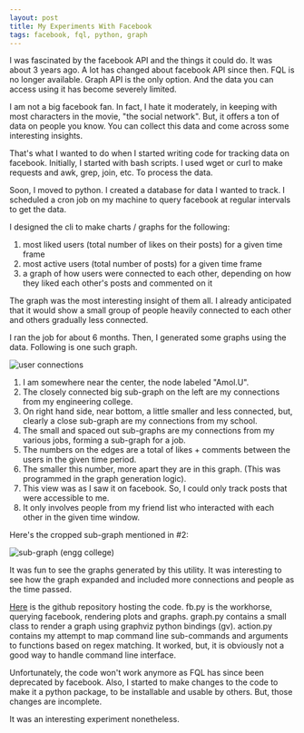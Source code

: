 ```yaml
---
layout: post
title: My Experiments With Facebook
tags: facebook, fql, python, graph
---
```


I was fascinated by the facebook API and the things it could do. It was about 3 years ago. A lot has changed about facebook API since then. FQL is no longer available. Graph API is the only option. And the data you can access using it has become severely limited.

I am not a big facebook fan. In fact, I hate it moderately, in keeping with most characters in the movie, "the social network". But, it offers a ton of data on people you know. You can collect this data and come across some interesting insights.

That's what I wanted to do when I started writing code for tracking data on facebook. Initially, I started with bash scripts. I used wget or curl to make requests and awk, grep, join, etc. To process the data.

Soon, I moved to python. I created a database for data I wanted to track. I scheduled a cron job on my machine to query facebook at regular intervals to get the data.

I designed the cli to make charts / graphs for the following:
1. most liked users (total number of likes on their posts) for a given time frame
2. most active users (total number of posts) for a given time frame
3. a graph of how users were connected to each other, depending on how they liked each other's posts and commented on it

The graph was the most interesting insight of them all. I already anticipated that it would show a small group of people heavily connected to each other and others gradually less connected.

I ran the job for about 6 months. Then, I generated some graphs using the data. Following is one such graph.

![user connections](http://i.imgur.com/etExgqx.png)

1. I am somewhere near the center, the node labeled "Amol.U".
2. The closely connected big sub-graph on the left are my connections from my engineering college.
3. On right hand side, near bottom, a little smaller and less connected, but, clearly a close sub-graph are my connections from my school.
4. The small and spaced out sub-graphs are my connections from my various jobs, forming a sub-graph for a job.
5. The numbers on the edges are a total of likes + comments between the users in the given time period.
6. The smaller this number, more apart they are in this graph. (This was programmed in the graph generation logic).
7. This view was as I saw it on facebook. So, I could only track posts that were accessible to me.
8. It only involves people from my friend list who interacted with each other in the given time window.

Here's the cropped sub-graph mentioned in #2:

![sub-graph (engg college)](http://i.imgur.com/RXcYyCP.png)

It was fun to see the graphs generated by this utility. It was interesting to see how the graph expanded and included more connections and people as the time passed.

[Here](https://github.com/amol9/fbstats) is the github repository hosting the code. fb.py is the workhorse, querying facebook, rendering plots and graphs. graph.py contains a small class to render a graph using graphviz python bindings (gv). action.py contains my attempt to map command line sub-commands and arguments to functions based on regex matching. It worked, but, it is obviously not a good way to handle command line interface.

Unfortunately, the code won't work anymore as FQL has since been deprecated by facebook. Also, I started to make changes to the code to make it a python package, to be installable and usable by others. But, those changes are incomplete.

It was an interesting experiment nonetheless.

